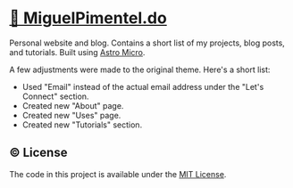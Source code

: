 # [🦝 MiguelPimentel.do](https://miguelpimentel.do/)

Personal website and blog. Contains a short list of my projects, blog posts, and tutorials. Built using [Astro Micro](https://github.com/trevortylerlee/astro-micro).

A few adjustments were made to the original theme. Here's a short list:

- Used "Email" instead of the actual email address under the "Let's Connect" section.
- Created new "About" page.
- Created new "Uses" page.
- Created new "Tutorials" section.

## © License

The code in this project is available under the [MIT License](LICENSE).
